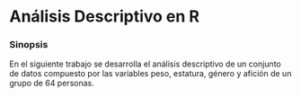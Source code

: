 Análisis Descriptivo en R
=================
### Sinopsis

En el siguiente trabajo se desarrolla el análisis  descriptivo de un conjunto de datos compuesto por las variables peso, estatura,  género y afición de un grupo de 64 personas.



